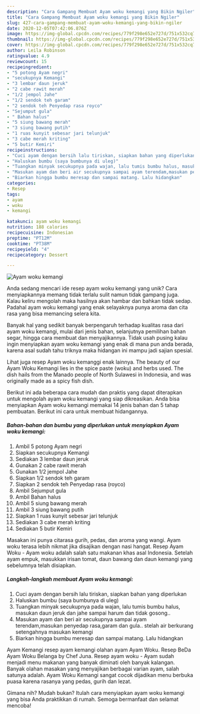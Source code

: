 ```yaml
---
description: "Cara Gampang Membuat Ayam woku kemangi yang Bikin Ngiler"
title: "Cara Gampang Membuat Ayam woku kemangi yang Bikin Ngiler"
slug: 427-cara-gampang-membuat-ayam-woku-kemangi-yang-bikin-ngiler
date: 2020-12-05T07:42:06.876Z
image: https://img-global.cpcdn.com/recipes/779f298e652e727d/751x532cq70/ayam-woku-kemangi-foto-resep-utama.jpg
thumbnail: https://img-global.cpcdn.com/recipes/779f298e652e727d/751x532cq70/ayam-woku-kemangi-foto-resep-utama.jpg
cover: https://img-global.cpcdn.com/recipes/779f298e652e727d/751x532cq70/ayam-woku-kemangi-foto-resep-utama.jpg
author: Leila Robinson
ratingvalue: 4.9
reviewcount: 15
recipeingredient:
- "5 potong Ayam negri"
- "secukupnya Kemangi"
- "3 lembar daun jeruk"
- "2 cabe rawit merah"
- "1/2 jempol Jahe"
- "1/2 sendok teh garam"
- "2 sendok teh Penyedap rasa royco"
- "Sejumput gula"
- " Bahan halus"
- "5 siung bawang merah"
- "3 siung bawang putih"
- "1 ruas kunyit sebesar jari telunjuk"
- "3 cabe merah kriting"
- "5 butir Kemiri"
recipeinstructions:
- "Cuci ayam dengan bersih lalu tiriskan, siapkan bahan yang diperlukan"
- "Haluskan bumbu (saya bumbunya di uleg)"
- "Tuangkan minyak secukupnya pada wajan, lalu tumis bumbu halus, masukan daun jeruk dan jahe sampai harum dan tidak gosong.."
- "Masukan ayam dan beri air secukupnya sampai ayam terendam,masukan penyedap rasa,garam dan gula.. stelah air berkurang setengahnya masukan kemangi"
- "Biarkan hingga bumbu meresap dan sampai matang. Lalu hidangkan"
categories:
- Resep
tags:
- ayam
- woku
- kemangi

katakunci: ayam woku kemangi 
nutrition: 188 calories
recipecuisine: Indonesian
preptime: "PT12M"
cooktime: "PT38M"
recipeyield: "4"
recipecategory: Dessert

---
```



![Ayam woku kemangi](https://img-global.cpcdn.com/recipes/779f298e652e727d/751x532cq70/ayam-woku-kemangi-foto-resep-utama.jpg)

Anda sedang mencari ide resep ayam woku kemangi yang unik? Cara menyiapkannya memang tidak terlalu sulit namun tidak gampang juga. Kalau keliru mengolah maka hasilnya akan hambar dan bahkan tidak sedap. Padahal ayam woku kemangi yang enak selayaknya punya aroma dan cita rasa yang bisa memancing selera kita.

Banyak hal yang sedikit banyak berpengaruh terhadap kualitas rasa dari ayam woku kemangi, mulai dari jenis bahan, selanjutnya pemilihan bahan segar, hingga cara membuat dan menyajikannya. Tidak usah pusing kalau ingin menyiapkan ayam woku kemangi yang enak di mana pun anda berada, karena asal sudah tahu triknya maka hidangan ini mampu jadi sajian spesial.

Lihat juga resep Ayam woku kemanggi enak lainnya. The beauty of our Ayam Woku Kemangi lies in the spice paste (woku) and herbs used. The dish hails from the Manado people of North Sulawesi in Indonesia, and was originally made as a spicy fish dish.


Berikut ini ada beberapa cara mudah dan praktis yang dapat diterapkan untuk mengolah ayam woku kemangi yang siap dikreasikan. Anda bisa menyiapkan Ayam woku kemangi memakai 14 jenis bahan dan 5 tahap pembuatan. Berikut ini cara untuk membuat hidangannya.

<!--inarticleads1-->

##### Bahan-bahan dan bumbu yang diperlukan untuk menyiapkan Ayam woku kemangi:

1. Ambil 5 potong Ayam negri
1. Siapkan secukupnya Kemangi
1. Sediakan 3 lembar daun jeruk
1. Gunakan 2 cabe rawit merah
1. Gunakan 1/2 jempol Jahe
1. Siapkan 1/2 sendok teh garam
1. Siapkan 2 sendok teh Penyedap rasa (royco)
1. Ambil Sejumput gula
1. Ambil  Bahan halus
1. Ambil 5 siung bawang merah
1. Ambil 3 siung bawang putih
1. Siapkan 1 ruas kunyit sebesar jari telunjuk
1. Sediakan 3 cabe merah kriting
1. Sediakan 5 butir Kemiri


Masakan ini punya citarasa gurih, pedas, dan aroma yang wangi. Ayam woku terasa lebih nikmat jika disajikan dengan nasi hangat. Resep Ayam Woku - Ayam woku adalah salah satu makanan khas asal Indonesia. Setelah ayam empuk, masukkan irisan tomat, daun bawang dan daun kemangi yang sebelumnya telah disiapkan. 

<!--inarticleads2-->

##### Langkah-langkah membuat Ayam woku kemangi:

1. Cuci ayam dengan bersih lalu tiriskan, siapkan bahan yang diperlukan
1. Haluskan bumbu (saya bumbunya di uleg)
1. Tuangkan minyak secukupnya pada wajan, lalu tumis bumbu halus, masukan daun jeruk dan jahe sampai harum dan tidak gosong..
1. Masukan ayam dan beri air secukupnya sampai ayam terendam,masukan penyedap rasa,garam dan gula.. stelah air berkurang setengahnya masukan kemangi
1. Biarkan hingga bumbu meresap dan sampai matang. Lalu hidangkan


Ayam Kemangi resep ayam kemangi olahan ayam Ayam Woku. Resep BeDa Ayam Woku Belanga by Chef Juna. Resep ayam woku - Ayam sudah menjadi menu makanan yang banyak diminati oleh banyak kalangan. Banyak olahan masakan yang menyajikan berbagai varian ayam, salah satunya adalah. Ayam Woku Kemangi sangat cocok dijadikan menu berbuka puasa karena rasanya yang pedas, gurih dan lezat. 

Gimana nih? Mudah bukan? Itulah cara menyiapkan ayam woku kemangi yang bisa Anda praktikkan di rumah. Semoga bermanfaat dan selamat mencoba!
